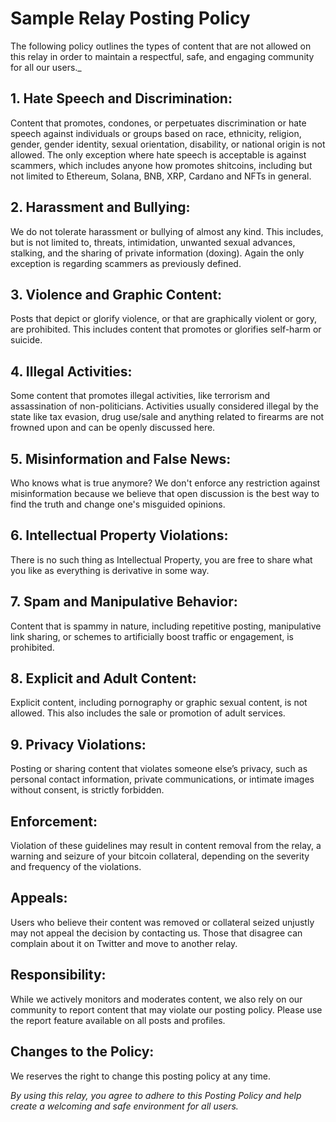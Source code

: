 # Sample Relay Posting Policy

The following policy outlines the types of content that are not allowed on this relay in order to maintain a respectful, safe, and engaging community for all our users._

## 1. Hate Speech and Discrimination:
Content that promotes, condones, or perpetuates discrimination or hate speech against individuals or groups based on race, ethnicity, religion, gender, gender identity, sexual orientation, disability, or national origin is not allowed. The only exception where hate speech is acceptable is against scammers, which includes anyone how promotes shitcoins, including but not limited to Ethereum, Solana, BNB, XRP, Cardano and NFTs in general.

## 2. Harassment and Bullying:
We do not tolerate harassment or bullying of almost any kind. This includes, but is not limited to, threats, intimidation, unwanted sexual advances, stalking, and the sharing of private information (doxing). Again the only exception is regarding scammers as previously defined.

## 3. Violence and Graphic Content:
Posts that depict or glorify violence, or that are graphically violent or gory, are prohibited. This includes content that promotes or glorifies self-harm or suicide.

## 4. Illegal Activities:
Some content that promotes illegal activities, like terrorism and assassination of non-politicians. Activities usually considered illegal by the state like tax evasion, drug use/sale and anything related to firearms are not frowned upon and can be openly discussed here.

## 5. Misinformation and False News:
Who knows what is true anymore? We don't enforce any restriction against misinformation because we believe that open discussion is the best way to find the truth and change one's misguided opinions.

## 6. Intellectual Property Violations:
There is no such thing as Intellectual Property, you are free to share what you like as everything is derivative in some way.

## 7. Spam and Manipulative Behavior:
Content that is spammy in nature, including repetitive posting, manipulative link sharing, or schemes to artificially boost traffic or engagement, is prohibited.

## 8. Explicit and Adult Content:
Explicit content, including pornography or graphic sexual content, is not allowed. This also includes the sale or promotion of adult services.

## 9. Privacy Violations:
Posting or sharing content that violates someone else’s privacy, such as personal contact information, private communications, or intimate images without consent, is strictly forbidden.

## Enforcement:
Violation of these guidelines may result in content removal from the relay, a warning and seizure of your bitcoin collateral, depending on the severity and frequency of the violations.

## Appeals:
Users who believe their content was removed or collateral seized unjustly may not appeal the decision by contacting us. Those that disagree can complain about it on Twitter and move to another relay.

## Responsibility:
While we actively monitors and moderates content, we also rely on our community to report content that may violate our posting policy. Please use the report feature available on all posts and profiles.

## Changes to the Policy:
We reserves the right to change this posting policy at any time.

_By using this relay, you agree to adhere to this Posting Policy and help create a welcoming and safe environment for all users._